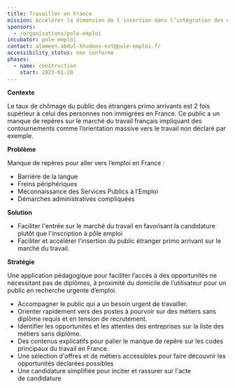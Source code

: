 ```yaml
---
title: Travailler en France
mission: Accélérer la dimension de l'insertion dans l’intégration des étrangers.
sponsors:
  - /organisations/pole-emploi
incubator: pole-emploi
contact: alameen.abdul-khudoos-ext@pole-emploi.fr
accessibility_status: non conforme
phases:
  - name: construction
    start: 2023-01-20
---
```

**Contexte**

Le taux de chômage du public des étrangers primo arrivants est 2 fois supérieur à celui des personnes non immigrées en France. Ce public a un manque de repères sur le marché du travail français impliquant des contournements comme l’orientation massive vers le travail non déclaré par exemple.​

**Problème**

Manque de repères pour aller vers l’emploi en France :

* Barrière de la langue
* Freins périphériques
* Méconnaissance des Services Publics à l’Emploi
* Démarches administratives compliquées

**Solution**

* Faciliter l'entrée sur le marché du travail en favorisant la candidature plutôt que l'inscription à pôle emploi
* Faciliter et accélérer l’insertion du public étranger primo arrivant sur le marché du travail.​

**Stratégie**

Une application pédagogique pour faciliter l’accès à des opportunités ne nécessitant pas de diplômes, à proximité du domicile de l’utilisateur pour un public en recherche urgente d’emploi.

* Accompagner le public qui a un besoin urgent de travailler.
* Orienter rapidement vers des postes à pourvoir sur des métiers sans diplôme requis et en tension de recrutement.
* Identifier les opportunités et les attentes des entreprises sur la liste des métiers sans diplôme.
* Des contenus explicatifs pour palier le manque de repère sur les codes principaux du travail en France​.
* Une sélection d'offres et de métiers accessibles pour faire découvrir les opportunités déclarées possibles
* Une candidature simplifiée pour inciter et rassurer sur l'acte de candidature​